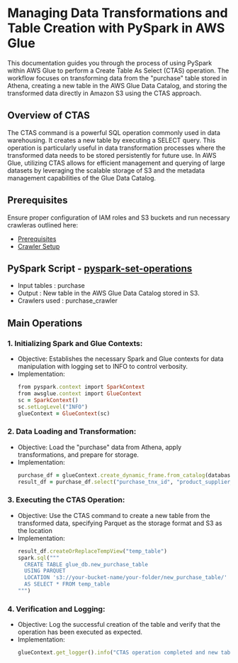 # Managing Data Transformations and Table Creation with PySpark in AWS Glue

This documentation guides you through the process of using PySpark within AWS Glue to perform a Create Table As Select (CTAS) operation. The workflow focuses on transforming data from the "purchase" table stored in Athena, creating a new table in the AWS Glue Data Catalog, and storing the transformed data directly in Amazon S3 using the CTAS approach.

## Overview of CTAS
The CTAS command is a powerful SQL operation commonly used in data warehousing. It creates a new table by executing a SELECT query. This operation is particularly useful in data transformation processes where the transformed data needs to be stored persistently for future use. In AWS Glue, utilizing CTAS allows for efficient management and querying of large datasets by leveraging the scalable storage of S3 and the metadata management capabilities of the Glue Data Catalog.

## Prerequisites

Ensure proper configuration of IAM roles and S3 buckets and run necessary crawleras outlined here:

* [Prerequisites]((/prerequisites.md)) 
* [Crawler Setup](/aws-glue-crawler.md)

##  PySpark Script - [pyspark-set-operations](../glue-code/ti-pyspark-ctas.py)
- Input tables          : purchase
- Output                : New table in the AWS Glue Data Catalog stored in S3.
- Crawlers used         : purchase_crawler


## Main Operations
### 1. Initializing Spark and Glue Contexts:
* Objective: Establishes the necessary Spark and Glue contexts for data manipulation with logging set to INFO to control verbosity.
* Implementation:
  ```ruby
  from pyspark.context import SparkContext
  from awsglue.context import GlueContext
  sc = SparkContext()
  sc.setLogLevel("INFO")
  glueContext = GlueContext(sc)
  ```
### 2. Data Loading and Transformation:
* Objective: Load the "purchase" data from Athena, apply transformations, and prepare for storage.
* Implementation:
  ```ruby
  purchase_df = glueContext.create_dynamic_frame.from_catalog(database="glue_db", table_name="purchase").toDF()
  result_df = purchase_df.select("purchase_tnx_id", "product_supplier_id", "purchase_tnxdate", "quantity", "invoice_price").filter(purchase_df["quantity"] > 100)

  ```
### 3. Executing the CTAS Operation:
* Objective: Use the CTAS command to create a new table from the transformed data, specifying Parquet as the storage format and S3 as the location
* Implementation:
  ```ruby
  result_df.createOrReplaceTempView("temp_table")
  spark.sql("""
    CREATE TABLE glue_db.new_purchase_table
    USING PARQUET
    LOCATION 's3://your-bucket-name/your-folder/new_purchase_table/'
    AS SELECT * FROM temp_table
  """)

  ```

### 4. Verification and Logging:
* Objective: Log the successful creation of the table and verify that the operation has been executed as expected.
* Implementation:
  ```ruby
  glueContext.get_logger().info("CTAS operation completed and new table created in S3.")
  ```

